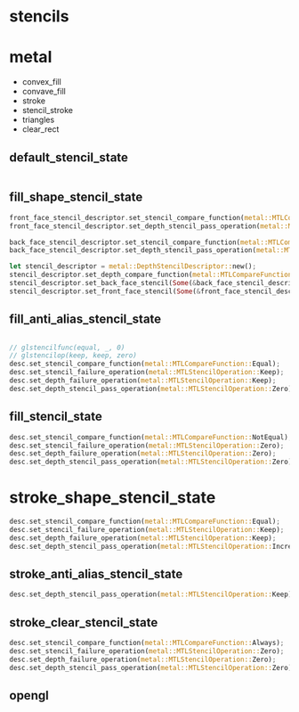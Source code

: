 # stencils


# metal
* convex_fill
* convave_fill
* stroke
* stencil_stroke
* triangles
* clear_rect

## default_stencil_state
```rust

```

## fill_shape_stencil_state
```rust
front_face_stencil_descriptor.set_stencil_compare_function(metal::MTLCompareFunction::Always);
front_face_stencil_descriptor.set_depth_stencil_pass_operation(metal::MTLStencilOperation::IncrementWrap);

back_face_stencil_descriptor.set_stencil_compare_function(metal::MTLCompareFunction::Always);
back_face_stencil_descriptor.set_depth_stencil_pass_operation(metal::MTLStencilOperation::DecrementWrap);

let stencil_descriptor = metal::DepthStencilDescriptor::new();
stencil_descriptor.set_depth_compare_function(metal::MTLCompareFunction::Always);
stencil_descriptor.set_back_face_stencil(Some(&back_face_stencil_descriptor));
stencil_descriptor.set_front_face_stencil(Some(&front_face_stencil_descriptor));
```

## fill_anti_alias_stencil_state
```rust

// glstencilfunc(equal, _, 0)
// glstencilop(keep, keep, zero)
desc.set_stencil_compare_function(metal::MTLCompareFunction::Equal);
desc.set_stencil_failure_operation(metal::MTLStencilOperation::Keep);
desc.set_depth_failure_operation(metal::MTLStencilOperation::Keep);
desc.set_depth_stencil_pass_operation(metal::MTLStencilOperation::Zero);
```

## fill_stencil_state
```rust
desc.set_stencil_compare_function(metal::MTLCompareFunction::NotEqual);
desc.set_stencil_failure_operation(metal::MTLStencilOperation::Zero);
desc.set_depth_failure_operation(metal::MTLStencilOperation::Zero);
desc.set_depth_stencil_pass_operation(metal::MTLStencilOperation::Zero);
```

# stroke_shape_stencil_state
```rust
desc.set_stencil_compare_function(metal::MTLCompareFunction::Equal);
desc.set_stencil_failure_operation(metal::MTLStencilOperation::Keep);
desc.set_depth_failure_operation(metal::MTLStencilOperation::Keep);
desc.set_depth_stencil_pass_operation(metal::MTLStencilOperation::IncrementClamp);
```

## stroke_anti_alias_stencil_state
```rust
desc.set_depth_stencil_pass_operation(metal::MTLStencilOperation::Keep);
```

## stroke_clear_stencil_state
```rust
desc.set_stencil_compare_function(metal::MTLCompareFunction::Always);
desc.set_stencil_failure_operation(metal::MTLStencilOperation::Zero);
desc.set_depth_failure_operation(metal::MTLStencilOperation::Zero);
desc.set_depth_stencil_pass_operation(metal::MTLStencilOperation::Zero);
```


## opengl
